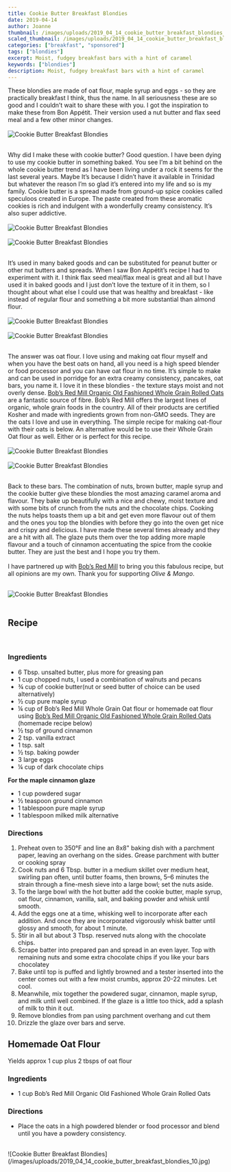```yaml
---
title: Cookie Butter Breakfast Blondies
date: 2019-04-14
author: Joanne
thumbnail: /images/uploads/2019_04_14_cookie_butter_breakfast_blondies_1.jpg
scaled_thumbnail: /images/uploads/2019_04_14_cookie_butter_breakfast_blondies_0.jpg
categories: ["breakfast", "sponsored"]
tags: ["blondies"]
excerpt: Moist, fudgey breakfast bars with a hint of caramel
keywords: ["blondies"]
description: Moist, fudgey breakfast bars with a hint of caramel
---
```


These blondies are made of oat flour, maple syrup and eggs - so they are practically breakfast I think, thus the name. In all seriousness these are so good and I couldn’t wait to share these with you. I got the inspiration to make these from Bon Appétit. Their version used a nut butter and flax seed meal and a few other minor changes.
</br>
</br>
![Cookie Butter Breakfast Blondies](/images/uploads/2019_04_14_cookie_butter_breakfast_blondies_2.jpg)
</br>
</br>

Why did I make these with cookie butter? Good question. I have been dying to use my cookie butter in something baked. You see I’m a bit behind on the whole cookie butter trend as I have been living under a rock it seems for the last several years. Maybe It’s because I didn’t have it available in Trinidad but whatever the reason I’m so glad it’s entered into my life and so is my family. Cookie butter is a spread made from ground-up spice cookies called speculoos created in Europe. The paste created from these aromatic cookies is rich and indulgent with a wonderfully creamy consistency. It’s also super addictive.
</br>
</br>
![Cookie Butter Breakfast Blondies](/images/uploads/2019_04_14_cookie_butter_breakfast_blondies_3.jpg)
</br>
</br>
![Cookie Butter Breakfast Blondies](/images/uploads/2019_04_14_cookie_butter_breakfast_blondies_4.jpg)
</br>
</br>

It’s used in many baked goods and can be substituted for peanut butter or other nut butters and spreads. When I saw Bon Appétit’s recipe I had to experiment with it. I think flax seed meal/flax meal is great and all but I have used it in baked goods and I just don’t love the texture of it in them, so I thought about what else I could use that was healthy and breakfast - like instead of regular flour and something a bit more substantial than almond flour.
</br>
</br>
![Cookie Butter Breakfast Blondies](/images/uploads/2019_04_14_cookie_butter_breakfast_blondies_5.jpg)
</br>
</br>
![Cookie Butter Breakfast Blondies](/images/uploads/2019_04_14_cookie_butter_breakfast_blondies_6.jpg)
</br>
</br>

The answer was oat flour. I love using and making oat flour myself and when you have the best oats on hand, all you need is a high speed blender or food processor and you can have oat flour in no time. It’s simple to make and can be used in porridge for an extra creamy consistency, pancakes, oat bars, you name it. I love it in these blondies - the texture stays moist and not overly dense. <span class="highlight"><a rel="nofollow" href="https://www.bobsredmill.com/organic-regular-rolled-oats.html">Bob’s Red Mill Organic Old Fashioned Whole Grain Rolled Oats</a></span> are a fantastic source of fibre. Bob’s Red Mill offers the largest lines of organic, whole grain foods in the country. All of their products are certified Kosher and made with ingredients grown from non-GMO seeds. They are the oats I love and use in everything. The simple recipe for making oat-flour with their oats is below. An alternative would be to use their Whole Grain Oat flour as well. Either or is perfect for this recipe.
</br>
</br>
![Cookie Butter Breakfast Blondies](/images/uploads/2019_04_14_cookie_butter_breakfast_blondies_7.jpg)
</br>
</br>
![Cookie Butter Breakfast Blondies](/images/uploads/2019_04_14_cookie_butter_breakfast_blondies_8.jpg)
</br>
</br>

Back to these bars. The combination of nuts, brown butter, maple syrup and the cookie butter give these blondies the most amazing caramel aroma and flavour. They bake up beautifully with a nice and chewy, moist texture and with some bits of crunch from the nuts and the chocolate chips. Cooking the nuts helps toasts them up a bit and get even more flavour out of them and the ones you top the blondies with before they go into the oven get nice and crispy and delicious. I have made these several times already and they are a hit with all. The glaze puts them over the top adding more maple flavour and a touch of cinnamon accentuating the spice from the cookie butter. They are just the best and I hope you try them.
</br>
</br>
I have partnered up with <span class="highlight"><a rel="nofollow" href="https://www.bobsredmill.com/?utm_source=TheOliveAndMango&utm_medium=influencer&utm_campaign=bobsredmill">Bob’s Red Mill</a></span> to bring you this fabulous recipe, but all opinions are my own. Thank you for supporting _Olive & Mango_.
</br>
</br>

![Cookie Butter Breakfast Blondies](/images/uploads/2019_04_14_cookie_butter_breakfast_blondies_9.jpg)
</br>
</br>

## Recipe
</br>

### Ingredients

* <span itemprop="ingredients">6 Tbsp. unsalted butter, plus more for greasing pan</span>
* <span itemprop="ingredients">1 cup chopped nuts, I used a combination of walnuts and pecans</span>
* <span itemprop="ingredients">¾ cup of cookie butter(nut or seed butter of choice can be used alternatively)</span>
* <span itemprop="ingredients">½ cup pure maple syrup</span>
* <span itemprop="ingredients">&frac14; cup of Bob’s Red Mill Whole Grain Oat flour or homemade oat flour using <span class="highlight"><a rel="nofollow" href="https://www.bobsredmill.com/organic-regular-rolled-oats.html">Bob’s Red Mill Organic Old Fashioned Whole Grain Rolled Oats</a></span> (homemade recipe below) </span>
* <span itemprop="ingredients">&frac12; tsp of ground cinnamon </span>
* <span itemprop="ingredients">2 tsp. vanilla extract</span>
* <span itemprop="ingredients">1 tsp. salt</span>
* <span itemprop="ingredients">½ tsp. baking powder</span>
* <span itemprop="ingredients">3 large eggs</span>
* <span itemprop="ingredients">&frac14; cup of dark chocolate chips </span>

__For the maple cinnamon glaze__

* <span itemprop="ingredients">1 cup powdered sugar</span>
* <span itemprop="ingredients">½ teaspoon ground cinnamon</span>
* <span itemprop="ingredients">1 tablespoon pure maple syrup</span>
* <span itemprop="ingredients">1 tablespoon milked milk alternative</span>

### Directions

1. Preheat oven to 350°F and line an 8x8" baking dish with a parchment paper, leaving an overhang on the sides. Grease parchment with butter or cooking spray 
2. Cook nuts and 6 Tbsp. butter in a medium skillet over medium heat, swirling pan often, until butter foams, then browns, 5–6 minutes the strain through a fine-mesh sieve into a large bowl; set the nuts aside. 
3. To the large bowl with the hot butter add the cookie butter, maple syrup, oat flour, cinnamon, vanilla, salt, and baking powder and whisk until smooth. 
4. Add the eggs one at a time, whisking well to incorporate after each addition. And once they are incorporated vigorously whisk batter until glossy and smooth, for about 1 minute. 
5. Stir in all but about 3 Tbsp. reserved nuts along with the chocolate chips. 
6. Scrape batter into prepared pan and spread in an even layer. Top with remaining nuts and some extra chocolate chips if you like your bars chocolatey 
7. Bake until top is puffed and lightly browned and a tester inserted into the center comes out with a few moist crumbs, approx 20-22 minutes. Let cool.
8. Meanwhile, mix together the powdered sugar, cinnamon, maple syrup, and milk until well combined. If the glaze is a little too thick, add a splash of milk to thin it out.
9. Remove blondies from pan using parchment overhang and cut them 
10. Drizzle the glaze over bars and serve. 

## Homemade Oat Flour

Yields approx 1 cup plus 2 tbsps of oat flour 

### Ingredients

* 1 cup Bob’s Red Mill Organic Old Fashioned Whole Grain Rolled Oats 

### Directions

* Place the oats in a high powdered blender or food processor and blend until you have a powdery consistency.

</br>
![Cookie Butter Breakfast Blondies](/images/uploads/2019_04_14_cookie_butter_breakfast_blondies_10.jpg)
